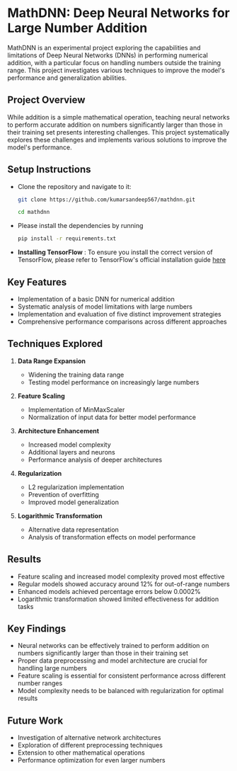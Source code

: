 # MathDNN: Deep Neural Networks for Large Number Addition

MathDNN is an experimental project exploring the capabilities and limitations of Deep Neural Networks (DNNs) in performing numerical addition, with a particular focus on handling numbers outside the training range. This project investigates various techniques to improve the model's performance and generalization abilities.

## Project Overview

While addition is a simple mathematical operation, teaching neural networks to perform accurate addition on numbers significantly larger than those in their training set presents interesting challenges. This project systematically explores these challenges and implements various solutions to improve the model's performance.

## Setup Instructions

- Clone the repository and navigate to it:
   ```bash
   git clone https://github.com/kumarsandeep567/mathdnn.git

   cd mathdnn
   ```

- Please install the dependencies by running 
   ```bash
   pip install -r requirements.txt
   ```

- **Installing TensorFlow** : To ensure you install the correct version of TensorFlow, please refer to TensorFlow's official installation guide [here](https://www.tensorflow.org/install/pip)

## Key Features

- Implementation of a basic DNN for numerical addition
- Systematic analysis of model limitations with large numbers
- Implementation and evaluation of five distinct improvement strategies
- Comprehensive performance comparisons across different approaches

## Techniques Explored

1. **Data Range Expansion**
   - Widening the training data range
   - Testing model performance on increasingly large numbers

2. **Feature Scaling**
   - Implementation of MinMaxScaler
   - Normalization of input data for better model performance

3. **Architecture Enhancement**
   - Increased model complexity
   - Additional layers and neurons
   - Performance analysis of deeper architectures

4. **Regularization**
   - L2 regularization implementation
   - Prevention of overfitting
   - Improved model generalization

5. **Logarithmic Transformation**
   - Alternative data representation
   - Analysis of transformation effects on model performance

## Results

- Feature scaling and increased model complexity proved most effective
- Regular models showed accuracy around 12% for out-of-range numbers
- Enhanced models achieved percentage errors below 0.0002%
- Logarithmic transformation showed limited effectiveness for addition tasks

## Key Findings

- Neural networks can be effectively trained to perform addition on numbers significantly larger than those in their training set
- Proper data preprocessing and model architecture are crucial for handling large numbers
- Feature scaling is essential for consistent performance across different number ranges
- Model complexity needs to be balanced with regularization for optimal results

## Future Work

- Investigation of alternative network architectures
- Exploration of different preprocessing techniques
- Extension to other mathematical operations
- Performance optimization for even larger numbers

